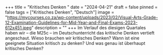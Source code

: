 +++
title = "Kritisches Denken "
date = "2024-04-21"
draft = false
pinned = false
tags = ["Kritisches Denken", "Deutsch"]
image = "https://mycourses.co.za/wp-content/uploads/2023/02/Visual-Arts-Grade-12-Examination-Guidelines-for-Mid-Year-and-Final-Exams-2023-612x451.jpeg"
description = ""
+++
Im Verlauf des diesigen Quartales haben wir – die M25c – im Deutschunterricht das kritische Denken vertieft angeschaut. Wieso brauchen wir kritisches Denken? Wann ist eine geeignete Situation kritisch zu denken? Und was genau ist überhaupt kritisches Denken?